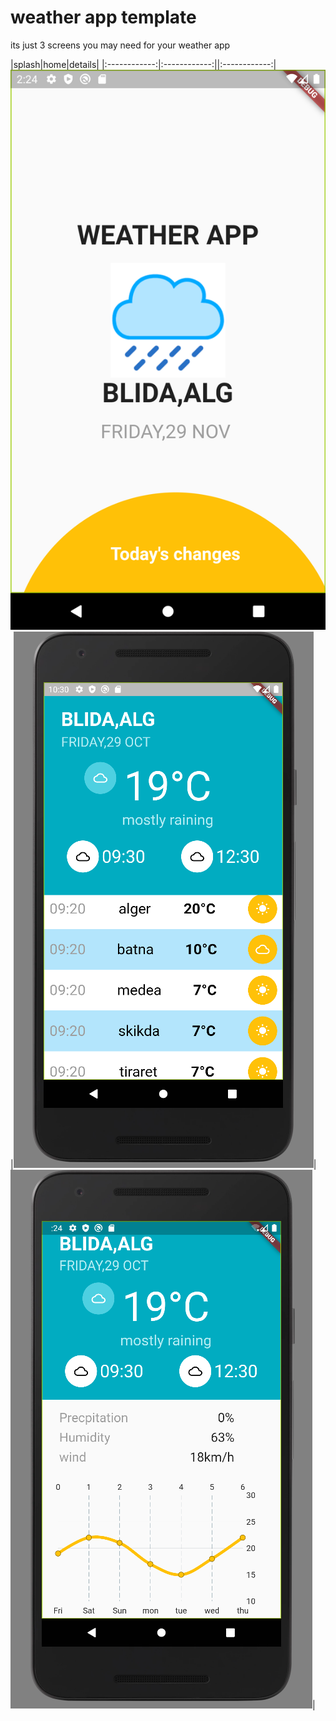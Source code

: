 # weather app template

its just 3 screens you may need for your weather app

|splash|home|details|
|:------------:|:------------:||:------------:|
![spash](readme_assets/splash.png)|![home](readme_assets/home.PNG)|![details](readme_assets/details.PNG)|